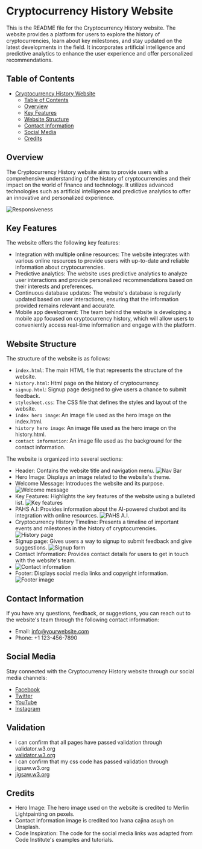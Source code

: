 # Cryptocurrency History Website

This is the README file for the Cryptocurrency History website. The website provides a platform for users to explore the history of cryptocurrencies, learn about key milestones, and stay updated on the latest developments in the field. It incorporates artificial intelligence and predictive analytics to enhance the user experience and offer personalized recommendations.

## Table of Contents

- [Cryptocurrency History Website](#cryptocurrency-history-website)
  - [Table of Contents](#table-of-contents)
  - [Overview](#overview)
  - [Key Features](#key-features)
  - [Website Structure](#website-structure)
  - [Contact Information](#contact-information)
  - [Social Media](#social-media)
  - [Credits](#credits)

## Overview

The Cryptocurrency History website aims to provide users with a comprehensive understanding of the history of cryptocurrencies and their impact on the world of finance and technology. It utilizes advanced technologies such as artificial intelligence and predictive analytics to offer an innovative and personalized experience.

![Responsiveness](./assets/images/Responsiveness%20image%20of%20all%20pages.jpg)

## Key Features

The website offers the following key features:

- Integration with multiple online resources: The website integrates with various online resources to provide users with up-to-date and reliable information about cryptocurrencies.
- Predictive analytics: The website uses predictive analytics to analyze user interactions and provide personalized recommendations based on their interests and preferences.
- Continuous database updates: The website's database is regularly updated based on user interactions, ensuring that the information provided remains relevant and accurate.
- Mobile app development: The team behind the website is developing a mobile app focused on cryptocurrency history, which will allow users to conveniently access real-time information and engage with the platform.

## Website Structure

The structure of the website is as follows:

- `index.html`: The main HTML file that represents the structure of the website.
- `history.html`: Html page on the history of cryptocurrency.
- `signup.html`: Signup page designed to give users a chance to submit feedback.
- `stylesheet.css`: The CSS file that defines the styles and layout of the website.
- `index hero image`: An image file used as the hero image on the index.html.
- `history hero image`: An image file used as the hero image on the history.html.
- `contact imformation`: An image file used as the background for the contact information.

The website is organized into several sections:

- Header: Contains the website title and navigation menu.
  ![Nav Bar](./assets/images/Header%20navbar.png)
- Hero Image: Displays an image related to the website's theme.
- Welcome Message: Introduces the website and its purpose.
  ![Welcome message](./assets/images/Welcome%20message%20fix.png)
- Key Features: Highlights the key features of the website using a bulleted list.
  ![Key features](./assets/images/Key%20features.png)
- PAHS A.I: Provides information about the AI-powered chatbot and its integration with online resources.
  ![PAHS A.I.](./assets/images/PAHS%20A.I.png)
- Cryptocurrency History Timeline: Presents a timeline of important events and milestones in the history of cryptocurrencies.
  ![History page](./assets/images/History%20page%20image%20fix.png)
- Signup page: Gives users a way to signup to submit feedback and give suggestions.
  ![Signup form](./assets/images/Signup%20form.jpg)
- Contact Information: Provides contact details for users to get in touch with the website's team.
- ![Contact information](./assets/images/Contact%20information.jpg)
- Footer: Displays social media links and copyright information.
  ![Footer image](./assets/images/Footer%20image.jpg)

## Contact Information

If you have any questions, feedback, or suggestions, you can reach out to the website's team through the following contact information:

- Email: info@yourwebsite.com
- Phone: +1 123-456-7890

## Social Media

Stay connected with the Cryptocurrency History website through our social media channels:

- [Facebook](https://www.facebook.com/yourwebsite)
- [Twitter](https://twitter.com/yourwebsite)
- [YouTube](https://www.youtube.com/yourwebsite)
- [Instagram](https://www.instagram.com/yourwebsite)

## Validation

- I can confirm that all pages have passed validation through validator.w3.org
- [validator.w3.org](https://www.validator.w3.org)
- I can confirm that my css code has passed validation through jigsaw.w3.org
- [jigsaw.w3.org](https://www.jigsaw.w3.org)

## Credits

- Hero Image: The hero image used on the website is credited to Merlin Lightpainting on pexels.
- Contact information image is credited too Ivana cajina asuyh on Unsplash.
- Code Inspiration: The code for the social media links was adapted from Code Institute's examples and tutorials.
